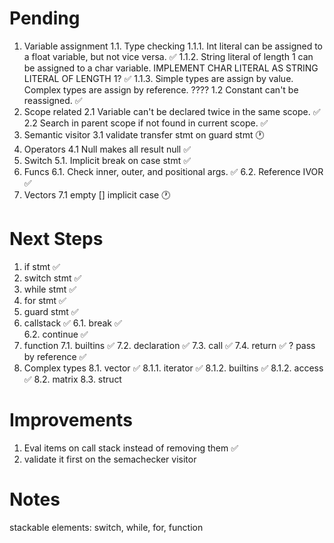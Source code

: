 # Pending
1. Variable assignment
    1.1. Type checking
        1.1.1. Int literal can be assigned to a float variable, but not vice versa.                                                 ✅
        1.1.2. String literal of length 1 can be assigned to a char variable. IMPLEMENT CHAR LITERAL AS STRING LITERAL OF LENGTH 1? ✅
        1.1.3. Simple types are assign by value. Complex types are assign by reference. ????
    1.2 Constant can't be reassigned.   ✅
2. Scope related
    2.1 Variable can't be declared twice in the same scope.     ✅
    2.2 Search in parent scope if not found in current scope.   ✅
3. Semantic visitor
    3.1 validate transfer stmt on guard stmt 🕐
4. Operators
    4.1 Null makes all result null      ✅
5. Switch
    5.1. Implicit break on case stmt    ✅
6. Funcs
    6.1. Check inner, outer, and positional args. ✅
    6.2. Reference IVOR ✅
7. Vectors
    7.1 empty [] implicit case 🕐

# Next Steps
1. if stmt              ✅
2. switch stmt          ✅
3. while stmt           ✅
4. for stmt             ✅
5. guard stmt           ✅
6. callstack            ✅
    6.1. break          ✅  
    6.2. continue       ✅
7. function
    7.1. builtins       ✅
    7.2. declaration    ✅
    7.3. call           ✅
    7.4. return         ✅
    ? pass by reference ✅
8. Complex types
    8.1. vector         ✅
        8.1.1. iterator ✅
        8.1.2. builtins ✅
        8.1.2. access   ✅
    8.2. matrix
    8.3. struct


# Improvements

1. Eval items on call stack instead of removing them ✅
2. validate it first on the semachecker visitor      

# Notes
stackable elements: switch, while, for, function